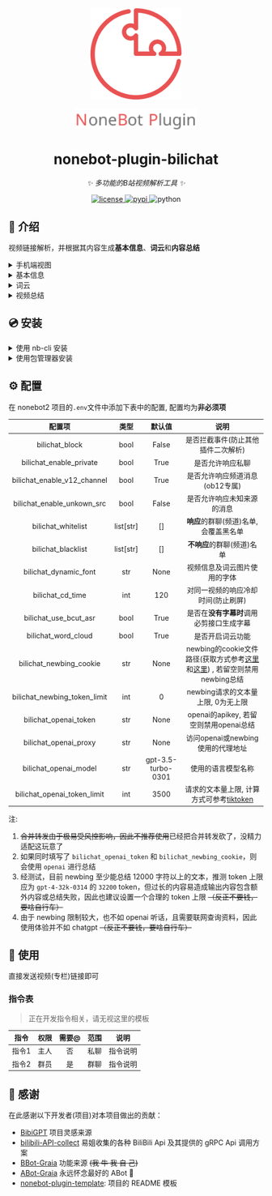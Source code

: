 <div align="center">
  <a href="https://v2.nonebot.dev/store"><img src="docs/nbp_logo.png" width="180" height="180" alt="NoneBotPluginLogo"></a>
  <br>
  <p><img src="docs/NoneBotPlugin.svg" width="240" alt="NoneBotPluginText"></p>
</div>

<div align="center">

# nonebot-plugin-bilichat

_✨ 多功能的B站视频解析工具 ✨_

<a href="./LICENSE">
    <img src="https://img.shields.io/github/license/djkcyl/nonebot-plugin-bilichat.svg" alt="license">
</a>
<a href="https://pypi.python.org/pypi/nonebot-plugin-bilichat">
    <img src="https://img.shields.io/pypi/v/nonebot-plugin-bilichat.svg" alt="pypi">
</a>
<img src="https://img.shields.io/badge/python-3.8+-blue.svg" alt="python">

</div>

## 📖 介绍

视频链接解析，并根据其内容生成**基本信息**、**词云**和**内容总结**

<details>
<summary>手机端视图</summary>

![](docs/mobile.png)
</details>

<details>
<summary>基本信息</summary>

![](docs/basic.png)
</details>

<details>
<summary>词云</summary>

![](docs/wordcloud.png)
</details>

<details>
<summary>视频总结</summary>

```markdown
## 总结
高通第二代骁龙7+的工程机，拥有台积电4nm工艺，CPU规格和骁龙8+一模一样，GPU规格上是新的Adreno 700架构，性能表现出众，能效曲线稍逊于8+，但中低频段能效水平相同，终端机价格如果能做到1500-2000元，竞争力还是很足的。 

## 要点
- 💻 第二代骁龙7+拥有台积电4nm工艺和与骁龙8+一样的CPU规格。
- 🎮 新的Adreno 700架构GPU规格性能强，比上一代7Gen1强了超过一倍。
- 📈 能效曲线稍逊于8+，但中低频段能效水平相同。
- 💰 如果终端机价格做到1500-2000元，竞争力还是很足的。
- 🧪 高通自己也意识到骁龙7系列的竞争力问题，这也使其成了必须要解决的一个问题。
- 🕹️ 7+ Gen2就是8+的CPU，旗舰规格下放，最大的受益者是大型游戏。
```

</details>

## 💿 安装

<details>
<summary>使用 nb-cli 安装</summary>
在 nonebot2 项目的根目录下打开命令行, 输入以下指令即可安装

    nb plugin install nonebot-plugin-bilichat[all]

</details>

<details>
<summary>使用包管理器安装</summary>
在 nonebot2 项目的插件目录下, 打开命令行, 根据你使用的包管理器, 输入相应的安装命令

<details>
<summary>pip</summary>

    pip install nonebot-plugin-bilichat[all]
</details>
<details>
<summary>pdm</summary>

    pdm add nonebot-plugin-bilichat[all]
</details>
<details>
<summary>poetry</summary>

    poetry add nonebot-plugin-bilichat[all]
</details>
<details>
<summary>conda</summary>

    conda install nonebot-plugin-bilichat[all]
</details>

打开 nonebot2 项目根目录下的 `pyproject.toml` 文件, 在 `[tool.nonebot]` 部分追加写入

    plugins = ["nonebot_plugin_bilichat"]

</details>

## ⚙️ 配置

在 nonebot2 项目的`.env`文件中添加下表中的配置, 配置均为**非必须项**

| 配置项 | 类型 | 默认值 | 说明 |
|:-----:|:----:|:----:|:----:|
| bilichat_block               | bool      | False                | 是否拦截事件(防止其他插件二次解析) |
| bilichat_enable_private      | bool      | True                 | 是否允许响应私聊 |
| bilichat_enable_v12_channel  | bool      | True                 | 是否允许响应频道消息(ob12专属) |
| bilichat_enable_unkown_src   | bool      | False                | 是否允许响应未知来源的消息 |
| bilichat_whitelist           | list[str] | []                   | **响应**的群聊(频道)名单, 会覆盖黑名单 |
| bilichat_blacklist           | list[str] | []                   | **不响应**的群聊(频道)名单 |
| bilichat_dynamic_font        | str       | None                 | 视频信息及词云图片使用的字体 |
| bilichat_cd_time             | int       | 120                  | 对同一视频的响应冷却时间(防止刷屏) |
| bilichat_use_bcut_asr        | bool      | True                 | 是否在**没有字幕时**调用必剪接口生成字幕 |
| bilichat_word_cloud          | bool      | True                 | 是否开启词云功能 |
| bilichat_newbing_cookie      | str       | None                 | newbing的cookie文件路径(获取方式参考[这里](https://github.com/acheong08/EdgeGPT#getting-authentication-required)和[这里](https://github.com/Harry-Jing/nonebot-plugin-bing-chat#%EF%B8%8F-%E9%85%8D%E7%BD%AE)) , 若留空则禁用newbing总结 |
| bilichat_newbing_token_limit | int       | 0                    | newbing请求的文本量上限, 0为无上限 |
| bilichat_openai_token        | str       | None                 | openai的apikey, 若留空则禁用openai总结 |
| bilichat_openai_proxy        | str       | None                 | 访问openai或newbing使用的代理地址 |
| bilichat_openai_model        | str       | gpt-3.5-turbo-0301   | 使用的语言模型名称 |
| bilichat_openai_token_limit  | int       | 3500                 | 请求的文本量上限, 计算方式可参考[tiktoken](https://github.com/openai/tiktoken) |

注:

1. ~~合并转发由于极易受风控影响，因此不推荐使用~~已经把合并转发砍了，没精力适配这玩意了
2. 如果同时填写了 `bilichat_openai_token` 和 `bilichat_newbing_cookie`，则会使用 `openai` 进行总结
3. 经测试，目前 newbing 至少能总结 12000 字符以上的文本，推测 token 上限应为 `gpt-4-32k-0314` 的 `32200` token，但过长的内容易造成输出内容包含额外内容或总结失败，因此也建议设置一个合理的 token 上限 ~~（反正不要钱，要啥自行车）~~
4. 由于 newbing 限制较大，也不如 openai 听话，且需要联网查询资料，因此使用体验并不如 chatgpt ~~（反正不要钱，要啥自行车）~~

## 🎉 使用

直接发送视频(专栏)链接即可

### 指令表

> 正在开发指令相关，请无视这里的模板

| 指令 | 权限 | 需要@ | 范围 | 说明 |
|:-----:|:----:|:----:|:----:|:----:|
| 指令1 | 主人 | 否 | 私聊 | 指令说明 |
| 指令2 | 群员 | 是 | 群聊 | 指令说明 |

## 🙏 感谢

在此感谢以下开发者(项目)对本项目做出的贡献：

- [BibiGPT](https://github.com/JimmyLv/BibiGPT) 项目灵感来源
- [bilibili-API-collect](https://github.com/SocialSisterYi/bilibili-API-collect) 易姐收集的各种 BiliBili Api 及其提供的 gRPC Api 调用方案
- [BBot-Graia](https://github.com/djkcyl/BBot-Graia) 功能来源 ~~(我 牛 我 自 己)~~
- [ABot-Graia](https://github.com/djkcyl/ABot-Graia) 永远怀念最好的 ABot 🙏
- [nonebot-plugin-template](https://github.com/A-kirami/nonebot-plugin-template): 项目的 README 模板
